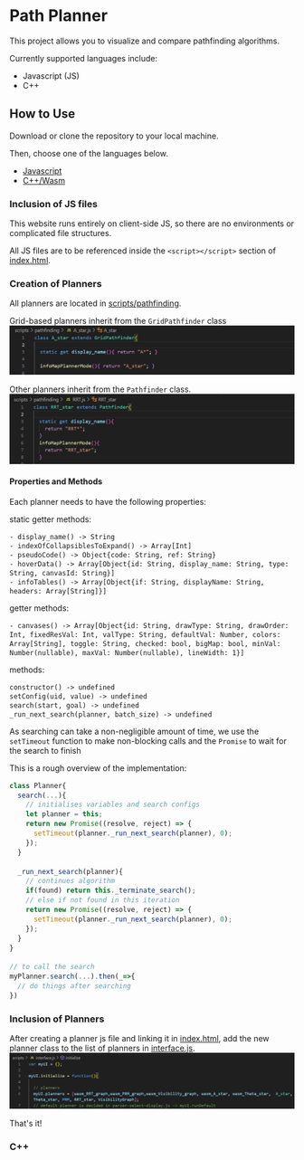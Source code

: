 # Path Planner

This project allows you to visualize and compare pathfinding algorithms.

Currently supported languages include:
- Javascript (JS)
- C++

## How to Use 

Download or clone the repository to your local machine.

Then, choose one of the languages below.

- [Javascript](#inclusion-of-js-files)
- [C++/Wasm](#c++)

### Inclusion of JS files
This website runs entirely on client-side JS, so there are no environments or complicated file structures.

All JS files are to be referenced inside the `<script></script>` section of [index.html](index.html).

### Creation of Planners
All planners are located in [scripts/pathfinding](scripts/pathfinding/). 

Grid-based planners inherit from the `GridPathfinder` class ![A* Planner](readme_images/A_star.png)

Other planners inherit from the `Pathfinder` class.![RRT* Planner](readme_images/RRT_star.png)

#### Properties and Methods
Each planner needs to have the following properties:

static getter methods:
```
- display_name() -> String
- indexOfCollapsiblesToExpand() -> Array[Int]
- pseudoCode() -> Object{code: String, ref: String}
- hoverData() -> Array[Object{id: String, display_name: String, type: String, canvasId: String}]
- infoTables() -> Array[Object{if: String, displayName: String, headers: Array[String]}]
```

getter methods:
```
- canvases() -> Array[Object{id: String, drawType: String, drawOrder: Int, fixedResVal: Int, valType: String, defaultVal: Number, colors: Array[String], toggle: String, checked: bool, bigMap: bool, minVal: Number(nullable), maxVal: Number(nullable), lineWidth: 1}]
```

methods:
```
constructor() -> undefined
setConfig(uid, value) -> undefined
search(start, goal) -> undefined
_run_next_search(planner, batch_size) -> undefined
```
As searching can take a non-negligible amount of time, we use the `setTimeout` function to make non-blocking calls and the `Promise` to wait for the search to finish

This is a rough overview of the implementation:
```js
class Planner{
  search(...){
    // initialises variables and search configs
    let planner = this;
    return new Promise((resolve, reject) => {
      setTimeout(planner._run_next_search(planner), 0);
    });
  }

  _run_next_search(planner){
    // continues algorithm
    if(found) return this._terminate_search();
    // else if not found in this iteration
    return new Promise((resolve, reject) => {
      setTimeout(planner._run_next_search(planner), 0);
    });
  }
}

// to call the search
myPlanner.search(...).then(_=>{
  // do things after searching
})
```

### Inclusion of Planners
After creating a planner js file and linking it in [index.html](index.html), add the new planner class to the list of planners in [interface.js](interface.js).
![List of Planners](readme_images/planner_list.png)


That's it! 


### C++
